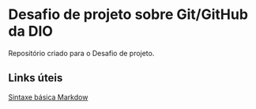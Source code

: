 # Desafio de projeto sobre Git/GitHub da DIO
Repositório criado para o Desafio de projeto.

## Links úteis
[Sintaxe básica Markdow](https://www.markdownguide.org/basic-syntax/)

